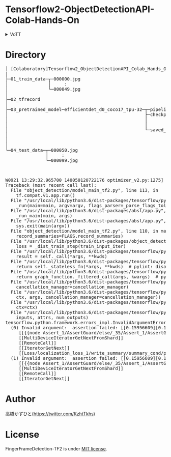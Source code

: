 # Tensorflow2-ObjectDetectionAPI-Colab-Hands-On

<details>
<summary>VoTT</summary>

![2020-09-19 (3)](https://user-images.githubusercontent.com/37477845/94047557-38407600-fe0d-11ea-8d10-041a27546e85.png)
![2020-09-19 (4)](https://user-images.githubusercontent.com/37477845/94047561-3971a300-fe0d-11ea-8bd2-4bd621cd531c.png)
![2020-09-19 (6)](https://user-images.githubusercontent.com/37477845/94047562-3a0a3980-fe0d-11ea-8619-7dab9d63160b.png)
![2020-09-19 (7)](https://user-images.githubusercontent.com/37477845/94047564-3aa2d000-fe0d-11ea-9aea-b66aab732841.png)
![2020-09-19 (8)](https://user-images.githubusercontent.com/37477845/94047566-3b3b6680-fe0d-11ea-8534-8402652d9f32.png)
![2020-09-19 (9)](https://user-images.githubusercontent.com/37477845/94047569-3bd3fd00-fe0d-11ea-958d-745d86d3436f.png)
![2020-09-19 (10)](https://user-images.githubusercontent.com/37477845/94047571-3c6c9380-fe0d-11ea-94fb-94a4a4dd4467.png)
![2020-09-19 (11)](https://user-images.githubusercontent.com/37477845/94047572-3d052a00-fe0d-11ea-80cb-e6b2f39fbfc9.png)
![2020-09-19 (12)](https://user-images.githubusercontent.com/37477845/94047577-3d9dc080-fe0d-11ea-9f4f-b5fe7727fc12.png)
![2020-09-19 (13)](https://user-images.githubusercontent.com/37477845/94047578-3e365700-fe0d-11ea-86b9-2d88ef24d0c0.png)
![2020-09-19 (14)](https://user-images.githubusercontent.com/37477845/94047588-41314780-fe0d-11ea-9574-0cb6c77f8be5.png)
![2020-09-19 (15)](https://user-images.githubusercontent.com/37477845/94047598-442c3800-fe0d-11ea-9285-d72713520a65.png)
![2020-09-19 (16)](https://user-images.githubusercontent.com/37477845/94047601-44c4ce80-fe0d-11ea-89fc-92b86e4ba3b8.png)
![2020-09-19 (17)](https://user-images.githubusercontent.com/37477845/94047603-44c4ce80-fe0d-11ea-8c0d-3ebc2e740560.png)
</details>

# Directory
<pre>
│ [Colaboratory]Tensorflow2_ObjectDetectionAPI_Colab_Hands_On.ipynb
|
├─01_train_data─┬─000000.jpg
│               │     :
│               └─000049.jpg
│      
├─02_tfrecord
│      
├─03_pretrained_model─efficientdet_d0_coco17_tpu-32─┬─pipeline.config
│                                                   ├─checkpoint──┬─checkpoint
│                                                   │             ├─ckpt-0.data-00000-of-00001
│                                                   │             └─ckpt-0.index
│                                                   └─saved_model─┬─saved_model.pb
│                                                                 └─variables─┬─variables.data-00000-of-00001
│                                                                             └─variables.index
│
└─04_test_data─┬─000050.jpg
               │     :
               └─000099.jpg

</pre>

<!--
# パイプラインコンフィグ修正箇所
3行目：num_classes: 90 → 1<br>
134行目：batch_size: 128 → 16<br>
161行目：fine_tune_checkpoint: "PATH_TO_BE_CONFIGURED" → "/content/models/research/Tensorflow2-ObjectDetectionAPI-Colab-Hands-On/03_pretrained_model/efficientdet_d0_coco17_tpu-32/checkpoint/ckpt-0"
167行目：fine_tune_checkpoint_type: "classification" → "detection"<br>
168行目：use_bfloat16: true → false<br>
172行目：label_map_path: "PATH_TO_BE_CONFIGURED/label_map.txt" → "/content/models/research/Tensorflow2-ObjectDetectionAPI-Colab-Hands-On/02_tfrecord/tf_label_map.pbtxt"<br>
174行目：input_path: "PATH_TO_BE_CONFIGURED/train2017-?????-of-00256.tfrecord" → "/content/models/research/train_data/??????.tfrecord"<br>
185行目：label_map_path: "PATH_TO_BE_CONFIGURED/label_map.txt" → "/content/models/research/Tensorflow2-ObjectDetectionAPI-Colab-Hands-On/02_tfrecord/tf_label_map.pbtxt"<br>
189行目：input_path: "PATH_TO_BE_CONFIGURED/val2017-?????-of-00032.tfrecord" → "/content/models/research/val_data/??????.tfrecord"
-->

<pre>

W0921 13:29:32.965700 140050120722176 optimizer_v2.py:1275] Gradients do not exist for variables ['top_bn/gamma:0', 'top_bn/beta:0'] when minimizing the loss.
Traceback (most recent call last):
  File "object_detection/model_main_tf2.py", line 113, in <module>
    tf.compat.v1.app.run()
  File "/usr/local/lib/python3.6/dist-packages/tensorflow/python/platform/app.py", line 40, in run
    _run(main=main, argv=argv, flags_parser=_parse_flags_tolerate_undef)
  File "/usr/local/lib/python3.6/dist-packages/absl/app.py", line 300, in run
    _run_main(main, args)
  File "/usr/local/lib/python3.6/dist-packages/absl/app.py", line 251, in _run_main
    sys.exit(main(argv))
  File "object_detection/model_main_tf2.py", line 110, in main
    record_summaries=FLAGS.record_summaries)
  File "/usr/local/lib/python3.6/dist-packages/object_detection/model_lib_v2.py", line 639, in train_loop
    loss = _dist_train_step(train_input_iter)
  File "/usr/local/lib/python3.6/dist-packages/tensorflow/python/eager/def_function.py", line 780, in __call__
    result = self._call(*args, **kwds)
  File "/usr/local/lib/python3.6/dist-packages/tensorflow/python/eager/def_function.py", line 807, in _call
    return self._stateless_fn(*args, **kwds)  # pylint: disable=not-callable
  File "/usr/local/lib/python3.6/dist-packages/tensorflow/python/eager/function.py", line 2829, in __call__
    return graph_function._filtered_call(args, kwargs)  # pylint: disable=protected-access
  File "/usr/local/lib/python3.6/dist-packages/tensorflow/python/eager/function.py", line 1848, in _filtered_call
    cancellation_manager=cancellation_manager)
  File "/usr/local/lib/python3.6/dist-packages/tensorflow/python/eager/function.py", line 1924, in _call_flat
    ctx, args, cancellation_manager=cancellation_manager))
  File "/usr/local/lib/python3.6/dist-packages/tensorflow/python/eager/function.py", line 550, in call
    ctx=ctx)
  File "/usr/local/lib/python3.6/dist-packages/tensorflow/python/eager/execute.py", line 60, in quick_execute
    inputs, attrs, num_outputs)
tensorflow.python.framework.errors_impl.InvalidArgumentError: 2 root error(s) found.
  (0) Invalid argument:  assertion failed: [[0.15956609][0.103383526][0.109880842]...] [[0.23180081][0.133959055][0.132812485]...]
	 [[{{node Assert_1/AssertGuard/else/_35/Assert_1/AssertGuard/Assert}}]]
	 [[MultiDeviceIteratorGetNextFromShard]]
	 [[RemoteCall]]
	 [[IteratorGetNext]]
	 [[Loss/localization_loss_1/write_summary/summary_cond/pivot_t/_4/_111]]
  (1) Invalid argument:  assertion failed: [[0.15956609][0.103383526][0.109880842]...] [[0.23180081][0.133959055][0.132812485]...]
	 [[{{node Assert_1/AssertGuard/else/_35/Assert_1/AssertGuard/Assert}}]]
	 [[MultiDeviceIteratorGetNextFromShard]]
	 [[RemoteCall]]
	 [[IteratorGetNext]]
</pre>

# Author
高橋かずひと(https://twitter.com/KzhtTkhs)
 
# License 
FingerFrameDetection-TF2 is under [MIT license](https://en.wikipedia.org/wiki/MIT_License).
